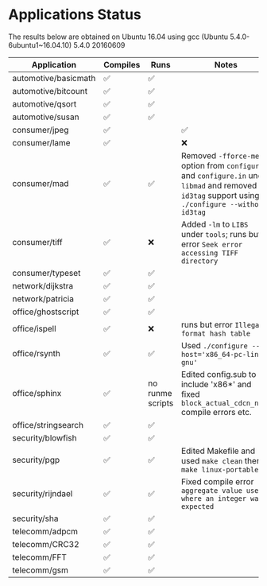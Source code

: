 # Applications Status

The results below are obtained on Ubuntu 16.04 using gcc (Ubuntu 5.4.0-6ubuntu1~16.04.10) 5.4.0 20160609

| Application | Compiles | Runs | Notes |
|-------------|----------|------|-------|
| automotive/basicmath | :white_check_mark: | :white_check_mark: |  |
| automotive/bitcount | :white_check_mark: | :white_check_mark: |  |
| automotive/qsort | :white_check_mark: | :white_check_mark: |  |
| automotive/susan | :white_check_mark: | :white_check_mark: |  |
| consumer/jpeg | :white_check_mark: |  | :white_check_mark: |
| consumer/lame | :white_check_mark: |  | :x:  |
| consumer/mad | :white_check_mark: | :white_check_mark: | Removed `-fforce-mem` option from `configure` and `configure.in` under `libmad` and removed `id3tag` support using `./configure --without-id3tag`|
| consumer/tiff | :white_check_mark: | :x: | Added `-lm` to `LIBS` under `tools`; runs but error `Seek error accessing TIFF directory`  |
| consumer/typeset | :white_check_mark: | :white_check_mark: |   |
| network/dijkstra | :white_check_mark: | :white_check_mark: |   |
| network/patricia | :white_check_mark: | :white_check_mark: |   |
| office/ghostscript | :white_check_mark: | :white_check_mark: |   |
| office/ispell | :white_check_mark: | :x: | runs but error `Illegal format hash table`  |
| office/rsynth | :white_check_mark: | :white_check_mark: | Used `./configure --host='x86_64-pc-linux-gnu'` |
| office/sphinx | :white_check_mark: | no runme scripts | Edited config.sub to include 'x86*' and fixed `block_actual_cdcn_norm` compile errors etc. |
| office/stringsearch | :white_check_mark: | :white_check_mark:  |   |
| security/blowfish | :white_check_mark: | :white_check_mark: |   |
| security/pgp | :white_check_mark: | :white_check_mark: | Edited Makefile and used `make clean` then `make linux-portable`  |
| security/rijndael | :white_check_mark: | :white_check_mark: | Fixed compile error `aggregate value used where an integer was expected`  |
| security/sha | :white_check_mark: | :white_check_mark: |   |
| telecomm/adpcm | :white_check_mark: | :white_check_mark: |   |
| telecomm/CRC32 | :white_check_mark: | :white_check_mark: |   |
| telecomm/FFT | :white_check_mark: | :white_check_mark: |   |
| telecomm/gsm | :white_check_mark: | :white_check_mark: |   |